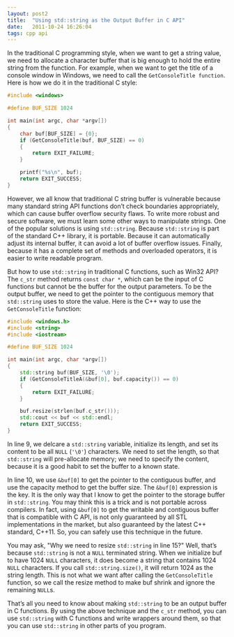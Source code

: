 ```yaml
---
layout: post2
title:  "Using std::string as the Output Buffer in C API"
date:   2011-10-24 16:26:04
tags: cpp api
---
```


In the traditional C programming style, when we want to get a string value, we need to allocate a character buffer that is big enough to hold the entire string from the function. For example, when we want to get the title of a console window in Windows, we need to call the `GetConsoleTitle function`. Here is how we do it in the traditional C style:

```cpp
#include <windows>

#define BUF_SIZE 1024

int main(int argc, char *argv[])
{
    char buf[BUF_SIZE] = {0};
    if (GetConsoleTitle(buf, BUF_SIZE) == 0)
    {
        return EXIT_FAILURE;
    }

    printf("%s\n", buf);
    return EXIT_SUCCESS;
}
```

However, we all know that traditional C string buffer is vulnerable because many standard string API functions don’t check boundaries appropriately, which can cause buffer overflow security flaws. To write more robust and secure software, we must learn some other ways to manipulate strings. One of the popular solutions is using `std::string`. Because `std::string` is part of the standard C++ library, it is portable. Because it can automatically adjust its internal buffer, it can avoid a lot of buffer overflow issues. Finally, because it has a complete set of methods and overloaded operators, it is easier to write readable program.

But how to use `std::string` in traditional C functions, such as Win32 API? The `c_str` method returns `const char *`, which can be the input of C functions but cannot be the buffer for the output parameters. To be the output buffer, we need to get the pointer to the contiguous memory that `std::string` uses to store the value. Here is the C++ way to use the `GetConsoleTitle` function:

```cpp
#include <windows.h>
#include <string>
#include <iostream>

#define BUF_SIZE 1024

int main(int argc, char *argv[])
{
    std::string buf(BUF_SIZE, '\0');
    if (GetConsoleTitleA(&buf[0], buf.capacity()) == 0)
    {
        return EXIT_FAILURE;
    }

    buf.resize(strlen(buf.c_str()));
    std::cout << buf << std::endl;
    return EXIT_SUCCESS;
}
```
In line 9, we delcare a `std::string` variable, initialize its length, and set its content to be all `NULL` (`'\0'`) characters. We need to set the length, so that `std::string` will pre-allocate memory; we need to specify the content, because it is a good habit to set the buffer to a known state.

In line 10, we use `&buf[0]` to get the pointer to the contiguous buffer, and use the capacity method to get the buffer size. The `&buf[0]` expression is the key. It is the only way that I know to get the pointer to the storage buffer in `std::string`. You may think this is a trick and is not portable across compilers. In fact, using `&buf[0]` to get the writable and contiguous buffer that is compatible with C API, is not only guaranteed by all STL implementations in the market, but also guaranteed by the latest C++ standard, C++11. So, you can safely use this technique in the future.

You may ask, "Why we need to resize `std::string` in line 15?" Well, that’s because `std::string` is not a `NULL` terminated string. When we initialize buf to have 1024 `NULL` characters, it does become a string that contains 1024 `NULL` characters. If you call `std::string.size()`, it will return 1024 as the string length. This is not what we want after calling the `GetConsoleTitle` function, so we call the resize method to make buf shrink and ignore the remaining `NULL`s.

That’s all you need to know about making `std::string` to be an output buffer in C functions. By using the above technique and the `c_str` method, you can use `std::string` with C functions and write wrappers around them, so that you can use `std::string` in other parts of you program.

